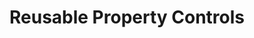---
title: "Reusable Property Controls"
description: "Add professional property panes to your web parts with a set of reusable property pane controls that can be used in SharePoint Framework (SPFx) solutions."
image: "images/sdks-background-property-controls.webp"
externalLink: "https://pnp.github.io/sp-dev-fx-property-controls/"
---